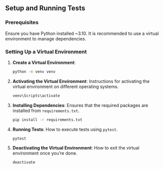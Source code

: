 ## Setup and Running Tests

### Prerequisites

Ensure you have Python installed ~3.10. It is recommended to use a virtual environment to manage dependencies.

### Setting Up a Virtual Environment

1. **Create a Virtual Environment**:

   ```bash
   python -m venv venv

2. **Activating the Virtual Environment**: Instructions for activating the virtual environment on different operating
   systems.
    ```bash
   venv\Scripts\activate

3. **Installing Dependencies**: Ensures that the required packages are installed from `requirements.txt`.
    ```bash
   pip install -r requirements.txt

4. **Running Tests**: How to execute tests using `pytest`.
    ```bash
   pytest

5. **Deactivating the Virtual Environment**: How to exit the virtual environment once you’re done.
    ```bash
    deactivate
